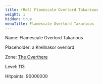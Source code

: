 ```yaml
---
title: (RoS) Flamescale Overlord Takarious
weight: 1
hidden: true
menuTitle: Flamescale Overlord Takarious
---
```


Name: Flamescale Overlord Takarious

Placeholder: a Krellnakor overlord

Zone: [The Overthere](/en/ros/exploration/the_overthere)

Level: 113

Hitpoints: 90000000
